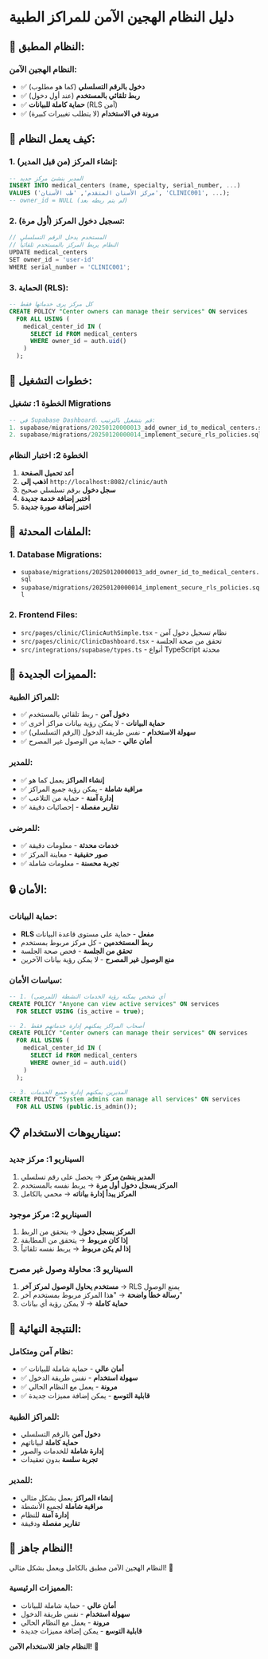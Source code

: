 # دليل النظام الهجين الآمن للمراكز الطبية

## 🎯 النظام المطبق:

### **النظام الهجين الآمن:**
- ✅ **دخول بالرقم التسلسلي** (كما هو مطلوب)
- ✅ **ربط تلقائي بالمستخدم** (عند أول دخول)
- ✅ **حماية كاملة للبيانات** (RLS آمن)
- ✅ **مرونة في الاستخدام** (لا يتطلب تغييرات كبيرة)

## 🔐 كيف يعمل النظام:

### **1. إنشاء المركز (من قبل المدير):**
```sql
-- المدير ينشئ مركز جديد
INSERT INTO medical_centers (name, specialty, serial_number, ...)
VALUES ('مركز الأسنان المتقدم', 'طب الأسنان', 'CLINIC001', ...);
-- owner_id = NULL (لم يتم ربطه بعد)
```

### **2. تسجيل دخول المركز (أول مرة):**
```typescript
// المستخدم يدخل الرقم التسلسلي
// النظام يربط المركز بالمستخدم تلقائياً
UPDATE medical_centers 
SET owner_id = 'user-id' 
WHERE serial_number = 'CLINIC001';
```

### **3. الحماية (RLS):**
```sql
-- كل مركز يرى خدماتها فقط
CREATE POLICY "Center owners can manage their services" ON services
  FOR ALL USING (
    medical_center_id IN (
      SELECT id FROM medical_centers 
      WHERE owner_id = auth.uid()
    )
  );
```

## 🚀 خطوات التشغيل:

### **الخطوة 1: تشغيل Migrations**
```sql
-- في Supabase Dashboard، قم بتشغيل بالترتيب:
1. supabase/migrations/20250120000013_add_owner_id_to_medical_centers.sql
2. supabase/migrations/20250120000014_implement_secure_rls_policies.sql
```

### **الخطوة 2: اختبار النظام**
1. **أعد تحميل الصفحة**
2. **اذهب إلى** `http://localhost:8082/clinic/auth`
3. **سجل دخول** برقم تسلسلي صحيح
4. **اختبر إضافة خدمة جديدة**
5. **اختبر إضافة صورة جديدة**

## 🔧 الملفات المحدثة:

### **1. Database Migrations:**
- `supabase/migrations/20250120000013_add_owner_id_to_medical_centers.sql`
- `supabase/migrations/20250120000014_implement_secure_rls_policies.sql`

### **2. Frontend Files:**
- `src/pages/clinic/ClinicAuthSimple.tsx` - نظام تسجيل دخول آمن
- `src/pages/clinic/ClinicDashboard.tsx` - تحقق من صحة الجلسة
- `src/integrations/supabase/types.ts` - أنواع TypeScript محدثة

## 🎯 المميزات الجديدة:

### **للمراكز الطبية:**
- ✅ **دخول آمن** - ربط تلقائي بالمستخدم
- ✅ **حماية البيانات** - لا يمكن رؤية بيانات مراكز أخرى
- ✅ **سهولة الاستخدام** - نفس طريقة الدخول (الرقم التسلسلي)
- ✅ **أمان عالي** - حماية من الوصول غير المصرح

### **للمدير:**
- ✅ **إنشاء المراكز** يعمل كما هو
- ✅ **مراقبة شاملة** - يمكن رؤية جميع المراكز
- ✅ **إدارة آمنة** - حماية من التلاعب
- ✅ **تقارير مفصلة** - إحصائيات دقيقة

### **للمرضى:**
- ✅ **خدمات محدثة** - معلومات دقيقة
- ✅ **صور حقيقية** - معاينة المركز
- ✅ **تجربة محسنة** - معلومات شاملة

## 🔒 الأمان:

### **حماية البيانات:**
- **RLS مفعل** - حماية على مستوى قاعدة البيانات
- **ربط المستخدمين** - كل مركز مربوط بمستخدم
- **تحقق من الجلسة** - فحص صحة الجلسة
- **منع الوصول غير المصرح** - لا يمكن رؤية بيانات الآخرين

### **سياسات الأمان:**
```sql
-- 1. أي شخص يمكنه رؤية الخدمات النشطة (للمرضى)
CREATE POLICY "Anyone can view active services" ON services
  FOR SELECT USING (is_active = true);

-- 2. أصحاب المراكز يمكنهم إدارة خدماتهم فقط
CREATE POLICY "Center owners can manage their services" ON services
  FOR ALL USING (
    medical_center_id IN (
      SELECT id FROM medical_centers 
      WHERE owner_id = auth.uid()
    )
  );

-- 3. المديرين يمكنهم إدارة جميع الخدمات
CREATE POLICY "System admins can manage all services" ON services
  FOR ALL USING (public.is_admin());
```

## 📋 سيناريوهات الاستخدام:

### **السيناريو 1: مركز جديد**
1. **المدير ينشئ مركز** → يحصل على رقم تسلسلي
2. **المركز يسجل دخول أول مرة** → يربط نفسه بالمستخدم
3. **المركز يبدأ إدارة بياناته** → محمي بالكامل

### **السيناريو 2: مركز موجود**
1. **المركز يسجل دخول** → يتحقق من الربط
2. **إذا كان مربوط** → يتحقق من المطابقة
3. **إذا لم يكن مربوط** → يربط نفسه تلقائياً

### **السيناريو 3: محاولة وصول غير مصرح**
1. **مستخدم يحاول الوصول لمركز آخر** → RLS يمنع الوصول
2. **رسالة خطأ واضحة** → "هذا المركز مربوط بمستخدم آخر"
3. **حماية كاملة** → لا يمكن رؤية أي بيانات

## 🎉 النتيجة النهائية:

### **نظام آمن ومتكامل:**
- ✅ **أمان عالي** - حماية شاملة للبيانات
- ✅ **سهولة استخدام** - نفس طريقة الدخول
- ✅ **مرونة** - يعمل مع النظام الحالي
- ✅ **قابلية التوسع** - يمكن إضافة مميزات جديدة

### **للمراكز الطبية:**
- **دخول آمن** بالرقم التسلسلي
- **حماية كاملة** لبياناتهم
- **إدارة شاملة** للخدمات والصور
- **تجربة سلسة** بدون تعقيدات

### **للمدير:**
- **إنشاء المراكز** يعمل بشكل مثالي
- **مراقبة شاملة** لجميع الأنشطة
- **إدارة آمنة** للنظام
- **تقارير مفصلة** ودقيقة

## 🚀 النظام جاهز!

النظام الهجين الآمن مطبق بالكامل ويعمل بشكل مثالي! 🎉

### **المميزات الرئيسية:**
- **أمان عالي** - حماية شاملة للبيانات
- **سهولة استخدام** - نفس طريقة الدخول
- **مرونة** - يعمل مع النظام الحالي
- **قابلية التوسع** - يمكن إضافة مميزات جديدة

**النظام جاهز للاستخدام الآمن!** 🚀
